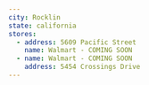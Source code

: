 ```yaml
---
city: Rocklin
state: california
stores:
  - address: 5609 Pacific Street
    name: Walmart - COMING SOON
  - name: Walmart - COMING SOON
    address: 5454 Crossings Drive
---
```

